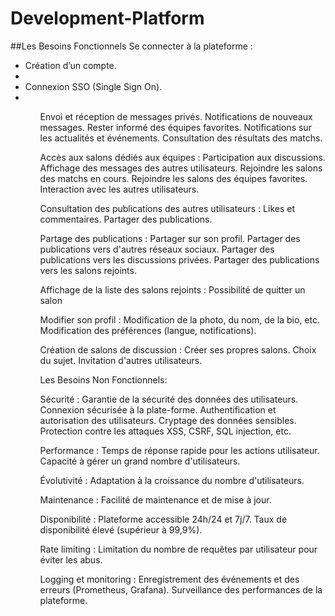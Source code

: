 # Development-Platform

##Les Besoins Fonctionnels
Se connecter à la plateforme :
<ul>
<li>Création d’un compte.<li/>
<li>Connexion SSO (Single Sign On).<li/>
<ul/>

Envoi et réception de messages privés.
Notifications de nouveaux messages.
Rester informé des équipes favorites.
Notifications sur les actualités et événements.
Consultation des résultats des matchs.

Accès aux salons dédiés aux équipes :
Participation aux discussions.
Affichage des messages des autres utilisateurs.
Rejoindre les salons des matchs en cours.
Rejoindre les salons des équipes favorites.
Interaction avec les autres utilisateurs.

Consultation des publications des autres utilisateurs :
Likes et commentaires.
Partager des publications.

Partage des publications :
Partager sur son profil.
Partager des publications vers d'autres réseaux sociaux.
Partager des publications vers les discussions privées.
Partager des publications vers les salons rejoints.

Affichage de la liste des salons rejoints :
Possibilité de quitter un salon

Modifier son profil :
Modification de la photo, du nom, de la bio, etc.
Modification des préférences (langue, notifications).




Création de salons de discussion :
Créer ses propres salons.
Choix du sujet.
Invitation d'autres utilisateurs.


Les Besoins Non Fonctionnels:

Sécurité :
Garantie de la sécurité des données des utilisateurs.
Connexion sécurisée à la plate-forme.
Authentification et autorisation des utilisateurs.
Cryptage des données sensibles.
Protection contre les attaques XSS, CSRF, SQL injection, etc.

Performance :
Temps de réponse rapide pour les actions utilisateur.
Capacité à gérer un grand nombre d'utilisateurs.

Évolutivité :
Adaptation à la croissance du nombre d'utilisateurs.

Maintenance :
Facilité de maintenance et de mise à jour.

Disponibilité : 
Plateforme accessible 24h/24 et 7j/7.
Taux de disponibilité élevé (supérieur à 99,9%).

Rate limiting : 
Limitation du nombre de requêtes par utilisateur pour éviter les abus.

Logging et monitoring : 
Enregistrement des événements et des erreurs (Prometheus, Grafana).
Surveillance des performances de la plateforme.



